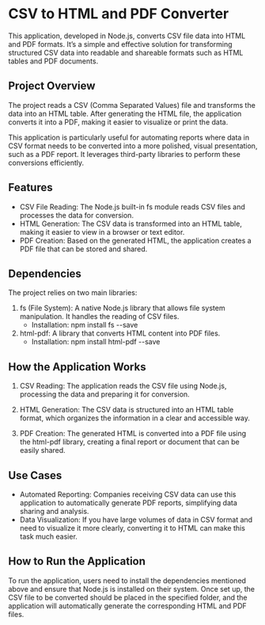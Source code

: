 # CSV to HTML and PDF Converter
This application, developed in Node.js, converts CSV file data into HTML and PDF formats. It’s a simple and effective solution for transforming structured CSV data into readable and shareable formats such as HTML tables and PDF documents.

## Project Overview
The project reads a CSV (Comma Separated Values) file and transforms the data into an HTML table. After generating the HTML file, the application converts it into a PDF, making it easier to visualize or print the data.

This application is particularly useful for automating reports where data in CSV format needs to be converted into a more polished, visual presentation, such as a PDF report. It leverages third-party libraries to perform these conversions efficiently.

## Features
+ CSV File Reading: The Node.js built-in fs module reads CSV files and processes the data for conversion.
+ HTML Generation: The CSV data is transformed into an HTML table, making it easier to view in a browser or text editor.
+ PDF Creation: Based on the generated HTML, the application creates a PDF file that can be stored and shared.

## Dependencies
The project relies on two main libraries:

1. fs (File System): A native Node.js library that allows file system manipulation. It handles the reading of CSV files.
    + Installation: npm install fs --save
2. html-pdf: A library that converts HTML content into PDF files.
    + Installation: npm install html-pdf --save

## How the Application Works
1. CSV Reading: The application reads the CSV file using Node.js, processing the data and preparing it for conversion.

2. HTML Generation: The CSV data is structured into an HTML table format, which organizes the information in a clear and accessible way.

3. PDF Creation: The generated HTML is converted into a PDF file using the html-pdf library, creating a final report or document that can be easily shared.

## Use Cases
+ Automated Reporting: Companies receiving CSV data can use this application to automatically generate PDF reports, simplifying data sharing and analysis.
+ Data Visualization: If you have large volumes of data in CSV format and need to visualize it more clearly, converting it to HTML can make this task much easier.

## How to Run the Application
To run the application, users need to install the dependencies mentioned above and ensure that Node.js is installed on their system. Once set up, the CSV file to be converted should be placed in the specified folder, and the application will automatically generate the corresponding HTML and PDF files.